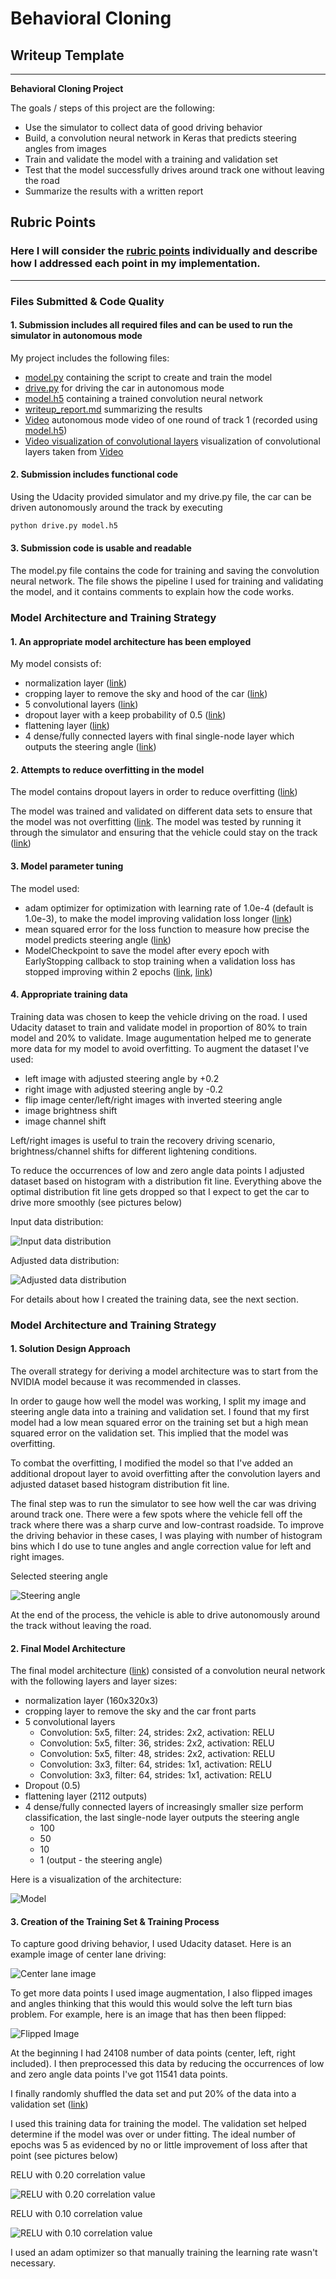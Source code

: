 # **Behavioral Cloning** 

## Writeup Template

---

**Behavioral Cloning Project**

The goals / steps of this project are the following:
* Use the simulator to collect data of good driving behavior
* Build, a convolution neural network in Keras that predicts steering angles from images
* Train and validate the model with a training and validation set
* Test that the model successfully drives around track one without leaving the road
* Summarize the results with a written report


[//]: # (Image References)

[image1]: ./examples/placeholder.png "Model Visualization"
[image2]: ./examples/placeholder.png "Grayscaling"
[image3]: ./examples/placeholder_small.png "Recovery Image"
[image4]: ./examples/placeholder_small.png "Recovery Image"
[image5]: ./examples/placeholder_small.png "Recovery Image"
[image6]: ./examples/placeholder_small.png "Normal Image"
[image7]: ./examples/placeholder_small.png "Flipped Image"

## Rubric Points
### Here I will consider the [rubric points](https://review.udacity.com/#!/rubrics/432/view) individually and describe how I addressed each point in my implementation.  

---
### Files Submitted & Code Quality

#### 1. Submission includes all required files and can be used to run the simulator in autonomous mode

My project includes the following files:
* [model.py](model.py) containing the script to create and train the model
* [drive.py](drive.py) for driving the car in autonomous mode
* [model.h5](model.h5) containing a trained convolution neural network 
* [writeup_report.md](writeup_report.md) summarizing the results
* [Video](video.mp4) autonomous mode video of one round of track 1 (recorded using [model.h5](model.h5))
* [Video visualization of convolutional layers](video_featuremap.mp4) visualization of convolutional layers taken from [Video](video.mp4)

#### 2. Submission includes functional code
Using the Udacity provided simulator and my drive.py file, the car can be driven autonomously around the track by executing 
```sh
python drive.py model.h5
```

#### 3. Submission code is usable and readable

The model.py file contains the code for training and saving the convolution neural network. The file shows the pipeline I used for training and validating the model, and it contains comments to explain how the code works.

### Model Architecture and Training Strategy

#### 1. An appropriate model architecture has been employed

My model consists of:

- normalization layer ([link](model.py#L54))
- cropping layer to remove the sky and hood of the car ([link](model.py#L56))
- 5 convolutional layers ([link](model.py#L57))
- dropout layer with a keep probability of 0.5 ([link](model.py#L62))
- flattening layer ([link](model.py#L63))
- 4 dense/fully connected layers with final single-node layer which outputs the steering angle ([link](model.py#L64))

#### 2. Attempts to reduce overfitting in the model

The model contains dropout layers in order to reduce overfitting ([link](model.py#L62)) 

The model was trained and validated on different data sets to ensure that the model was not overfitting ([link](model.py#L94). The model was tested by running it through the simulator and ensuring that the vehicle could stay on the track ([link](model.py#L108))

#### 3. Model parameter tuning

The model used:

- adam optimizer for optimization with learning rate of 1.0e-4 (default is 1.0e-3), to make the model improving validation loss longer ([link](model.py#L82))
- mean squared error for the loss function to measure how precise the model predicts steering angle ([link](model.py#L82))
- ModelCheckpoint to save the model after every epoch with EarlyStopping callback to stop training when a validation loss has stopped improving within 2 epochs ([link](model.py#L129), [link](model.py#L138))

#### 4. Appropriate training data

Training data was chosen to keep the vehicle driving on the road. I used Udacity dataset to train and validate model in proportion of 80% to train model and 20% to validate. Image augumentation helped me to generate more data for my model to avoid overfitting.
To augment the dataset I've used:

- left image with adjusted steering angle by +0.2
- right image with adjusted steering angle by -0.2
- flip image center/left/right images with inverted steering angle
- image brightness shift
- image channel shift

Left/right images is useful to train the recovery driving scenario, brightness/channel shifts for different lightening conditions.

To reduce the occurrences of low and zero angle data points I adjusted dataset based on histogram with a distribution fit line. Everything above the optimal distribution fit line gets dropped so that I expect to get the car to drive more smoothly (see pictures below)

Input data distribution:

![Input data distribution](doc/input_hist.png)

Adjusted data distribution:

![Adjusted data distribution](doc/adjusted_hist.png)

For details about how I created the training data, see the next section. 

### Model Architecture and Training Strategy

#### 1. Solution Design Approach

The overall strategy for deriving a model architecture was to start from the NVIDIA model because it was recommended in classes.

In order to gauge how well the model was working, I split my image and steering angle data into a training and validation set. I found that my first model had a low mean squared error on the training set but a high mean squared error on the validation set. This implied that the model was overfitting. 

To combat the overfitting, I modified the model so that I've added an additional dropout layer to avoid overfitting after the convolution layers and adjusted dataset based histogram distribution fit line.

The final step was to run the simulator to see how well the car was driving around track one. There were a few spots where the vehicle fell off the track where there was a sharp curve and low-contrast roadside. To improve the driving behavior in these cases, I was playing with number of histogram bins which I do use to tune angles and angle correction value for left and right images.

Selected steering angle

![Steering angle](doc/steering_angle.png)


At the end of the process, the vehicle is able to drive autonomously around the track without leaving the road.

#### 2. Final Model Architecture

The final model architecture ([link](model.py#L50)) consisted of a convolution neural network with the following layers and layer sizes:

- normalization layer (160x320x3)
- cropping layer to remove the sky and the car front parts
- 5 convolutional layers
    - Convolution: 5x5, filter: 24, strides: 2x2, activation: RELU
    - Convolution: 5x5, filter: 36, strides: 2x2, activation: RELU
    - Convolution: 5x5, filter: 48, strides: 2x2, activation: RELU
    - Convolution: 3x3, filter: 64, strides: 1x1, activation: RELU
    - Convolution: 3x3, filter: 64, strides: 1x1, activation: RELU
- Dropout (0.5)
- flattening layer (2112 outputs)
- 4 dense/fully connected layers of increasingly smaller size perform classification, the last single-node layer outputs the steering angle
    - 100
    - 50
    - 10
    - 1 (output - the steering angle)

Here is a visualization of the architecture:

![Model](doc/model.png)

#### 3. Creation of the Training Set & Training Process

To capture good driving behavior, I used Udacity dataset. Here is an example image of center lane driving:

![Center lane image](doc/center_image.png)

To get more data points I used image augmentation, I also flipped images and angles thinking that this would this would solve the left turn bias problem. For example, here is an image that has then been flipped:

![Flipped Image](doc/flipped_image.png)


At the beginning I had 24108 number of data points (center, left, right included). I then preprocessed this data by reducing the occurrences of low and zero angle data points I've got 11541 data points.

I finally randomly shuffled the data set and put 20% of the data into a validation set ([link](model.py#L94)) 

I used this training data for training the model. The validation set helped determine if the model was over or under fitting. The ideal number of epochs was 5 as evidenced by no or little improvement of loss after that point (see pictures below)

RELU with 0.20 correlation value

![RELU with 0.20 correlation value](doc/relu_setup_corr_020.png)
 
RELU with 0.10 correlation value

![RELU with 0.10 correlation value](doc/relu_setup_corr_010.png)

I used an adam optimizer so that manually training the learning rate wasn't necessary.
